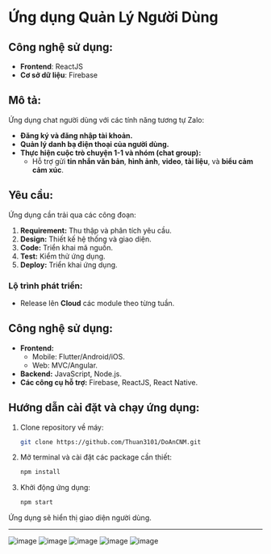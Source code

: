 # Ứng dụng Quản Lý Người Dùng
## Công nghệ sử dụng:
- **Frontend**: ReactJS  
- **Cơ sở dữ liệu**: Firebase 
## Mô tả:
Ứng dụng chat người dùng với các tính năng tương tự Zalo:
- **Đăng ký và đăng nhập tài khoản.**
- **Quản lý danh bạ điện thoại của người dùng.**
- **Thực hiện cuộc trò chuyện 1-1 và nhóm (chat group):** 
  - Hỗ trợ gửi **tin nhắn văn bản**, **hình ảnh**, **video**, **tài liệu**, và **biểu cảm cảm xúc**.

## Yêu cầu:
Ứng dụng cần trải qua các công đoạn:
1. **Requirement:** Thu thập và phân tích yêu cầu.  
2. **Design:** Thiết kế hệ thống và giao diện.  
3. **Code:** Triển khai mã nguồn.  
4. **Test:** Kiểm thử ứng dụng.  
5. **Deploy:** Triển khai ứng dụng.

### Lộ trình phát triển:
- Release lên **Cloud** các module theo từng tuần.

## Công nghệ sử dụng:
- **Frontend:** 
  - Mobile: Flutter/Android/iOS.  
  - Web: MVC/Angular.  
- **Backend:** JavaScript, Node.js.  
- **Các công cụ hỗ trợ:** Firebase, ReactJS, React Native.

## Hướng dẫn cài đặt và chạy ứng dụng:
1. Clone repository về máy:
   ```bash
   git clone https://github.com/Thuan3101/DoAnCNM.git
   ```

2. Mở terminal và cài đặt các package cần thiết:
   ```bash
   npm install
   ```

3. Khởi động ứng dụng:
   ```bash
   npm start
   ```

Ứng dụng sẽ hiển thị giao diện người dùng.

---

![image](https://github.com/user-attachments/assets/ad41b4d2-6dad-4a1e-832f-c0e04ad670c7)
![image](https://github.com/user-attachments/assets/81b858ff-b332-40d3-b360-fcc90684aca9)
![image](https://github.com/user-attachments/assets/717a0694-ddc9-4d9c-b498-cb7e190f1770)
![image](https://github.com/user-attachments/assets/7519548f-a23f-4711-8a7a-e249e8117dda)
![image](https://github.com/user-attachments/assets/3c845fdd-11ab-4862-ae2e-adb08605b9f0)
